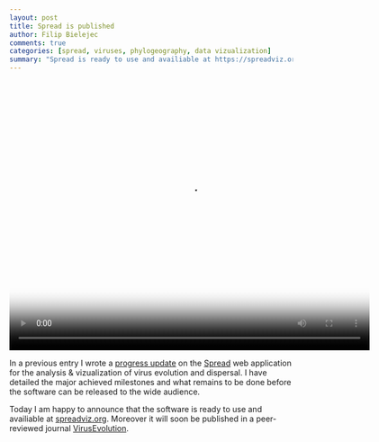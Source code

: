 ```yaml
---
layout: post
title: Spread is published
author: Filip Bielejec
comments: true
categories: [spread, viruses, phylogeography, data vizualization]
summary: "Spread is ready to use and availiable at https://spreadviz.org"
---
```


<video width="640" height="480" controls="controls" poster="{{ site.baseurl }}/images/2022-09-15-spread-published/screenshot.png">
  <source src="{{ site.baseurl }}/images/2022-09-15-spread-published/screenshot.mkv" type="video/mp4">
    Your browser does not support the video tag.
</video>

In a previous entry I wrote a [progress update](https://www.blog.nodrama.io/spread-progress-update/) on the [Spread](https://spreadviz.org/) web application for the analysis & vizualization of virus evolution and dispersal.
I have detailed the major achieved milestones and what remains to be done before the software can be released to the wide audience.

Today I am happy to announce that the software is ready to use and availiable at [spreadviz.org](https://spreadviz.org).
Moreover it will soon be published in a peer-reviewed journal [VirusEvolution](https://academic.oup.com/ve).
